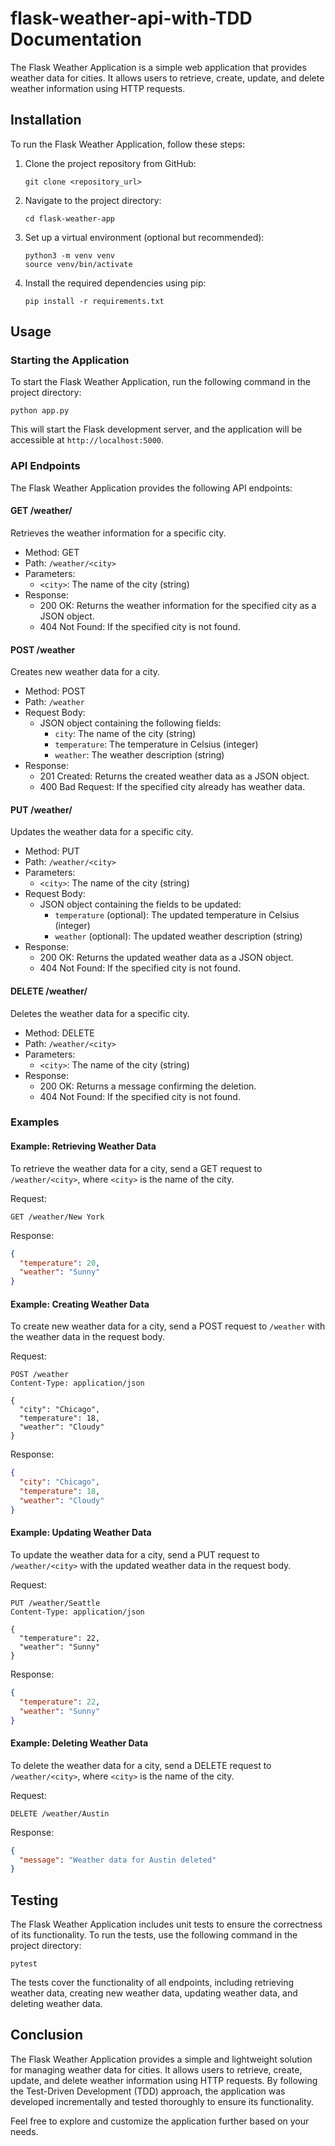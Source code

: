 # flask-weather-api-with-TDD Documentation

The Flask Weather Application is a simple web application that provides weather data for cities. It allows users to retrieve, create, update, and delete weather information using HTTP requests.

## Installation

To run the Flask Weather Application, follow these steps:

1. Clone the project repository from GitHub:
   ```
   git clone <repository_url>
   ```
2. Navigate to the project directory:
   ```
   cd flask-weather-app
   ```
3. Set up a virtual environment (optional but recommended):
   ```
   python3 -m venv venv
   source venv/bin/activate
   ```
4. Install the required dependencies using pip:
   ```
   pip install -r requirements.txt
   ```

## Usage

### Starting the Application

To start the Flask Weather Application, run the following command in the project directory:
```
python app.py
```
This will start the Flask development server, and the application will be accessible at `http://localhost:5000`.

### API Endpoints

The Flask Weather Application provides the following API endpoints:

#### GET /weather/<city>

Retrieves the weather information for a specific city.

- Method: GET
- Path: `/weather/<city>`
- Parameters:
  - `<city>`: The name of the city (string)
- Response:
  - 200 OK: Returns the weather information for the specified city as a JSON object.
  - 404 Not Found: If the specified city is not found.

#### POST /weather

Creates new weather data for a city.

- Method: POST
- Path: `/weather`
- Request Body:
  - JSON object containing the following fields:
    - `city`: The name of the city (string)
    - `temperature`: The temperature in Celsius (integer)
    - `weather`: The weather description (string)
- Response:
  - 201 Created: Returns the created weather data as a JSON object.
  - 400 Bad Request: If the specified city already has weather data.

#### PUT /weather/<city>

Updates the weather data for a specific city.

- Method: PUT
- Path: `/weather/<city>`
- Parameters:
  - `<city>`: The name of the city (string)
- Request Body:
  - JSON object containing the fields to be updated:
    - `temperature` (optional): The updated temperature in Celsius (integer)
    - `weather` (optional): The updated weather description (string)
- Response:
  - 200 OK: Returns the updated weather data as a JSON object.
  - 404 Not Found: If the specified city is not found.

#### DELETE /weather/<city>

Deletes the weather data for a specific city.

- Method: DELETE
- Path: `/weather/<city>`
- Parameters:
  - `<city>`: The name of the city (string)
- Response:
  - 200 OK: Returns a message confirming the deletion.
  - 404 Not Found: If the specified city is not found.

### Examples

#### Example: Retrieving Weather Data

To retrieve the weather data for a city, send a GET request to `/weather/<city>`, where `<city>` is the name of the city.

Request:
```
GET /weather/New York
```
Response:
```json
{
  "temperature": 20,
  "weather": "Sunny"
}
```

#### Example: Creating Weather Data

To create new weather data for a city, send a POST request to `/weather` with the weather data in the request body.

Request:
```
POST /weather
Content-Type: application/json

{
  "city": "Chicago",
  "temperature": 18,
  "weather": "Cloudy"
}
```
Response:
```json
{
  "city": "Chicago",
  "temperature": 18,
  "weather": "Cloudy"
}
```

#### Example: Updating Weather Data

To update the weather data for a city, send a PUT request to `/weather/<city>` with the updated weather data in the request body.

Request:
```
PUT /weather/Seattle
Content-Type: application/json

{
  "temperature": 22,
  "weather": "Sunny"
}
```
Response:
```json
{
  "temperature": 22,
  "weather": "Sunny"
}
```

#### Example: Deleting Weather Data

To delete the weather data for a city, send a DELETE request to `/weather/<city>`, where `<city>` is the name of the city.

Request:
```
DELETE /weather/Austin
```
Response:
```json
{
  "message": "Weather data for Austin deleted"
}
```

## Testing

The Flask Weather Application includes unit tests to ensure the correctness of its functionality. To run the tests, use the following command in the project directory:
```
pytest
```

The tests cover the functionality of all endpoints, including retrieving weather data, creating new weather data, updating weather data, and deleting weather data.

## Conclusion

The Flask Weather Application provides a simple and lightweight solution for managing weather data for cities. It allows users to retrieve, create, update, and delete weather information using HTTP requests. By following the Test-Driven Development (TDD) approach, the application was developed incrementally and tested thoroughly to ensure its functionality.

Feel free to explore and customize the application further based on your needs.


